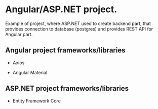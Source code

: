 # Angular/ASP.NET project.

Example of project, where ASP.NET used to create backend part, that provides connection to database (postgres) and provides REST API for Angular part.

## Angular project frameworks/libraries 

* Axios

* Angular Material

## ASP.NET project frameworks/libraries

* Entity Framework Core
